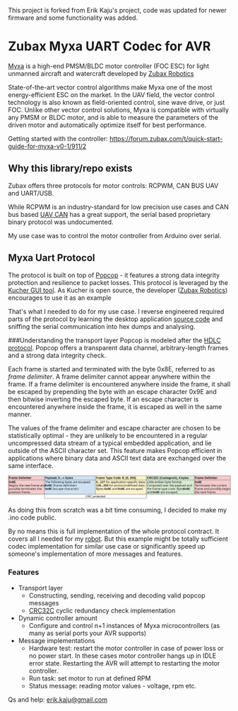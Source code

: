 This project is forked from Erik Kaju's project, code was updated for newer firmware and some functionality was added.

# Zubax Myxa UART Codec for AVR

[Myxa](https://zubax.com/products/myxa) is a high-end PMSM/BLDC motor controller (FOC ESC) for light unmanned aircraft and watercraft developed by [Zubax Robotics](https://zubax.com/)

State-of-the-art vector control algorithms make Myxa one of the most energy-efficient ESC on the market. In the UAV field, the vector control technology is also known as field-oriented control, sine wave drive, or just FOC. Unlike other vector control solutions, Myxa is compatible with virtually any PMSM or BLDC motor, and is able to measure the parameters of the driven motor and automatically optimize itself for best performance. 

Getting started with the controller: https://forum.zubax.com/t/quick-start-guide-for-myxa-v0-1/911/2

## Why this library/repo exists
Zubax offers three protocols for motor controls: RCPWM, CAN BUS UAV and UART/USB.

While RCPWM is an industry-standard for low precision use cases and CAN bus based [UAV CAN](http://uavcan.org/) has a great support, the serial based proprietary binary protocol was undocumented.

My use case was to control the motor controller from Arduino over serial.

## Myxa Uart Protocol
The protocol is built on top of [Popcop](https://github.com/Zubax/popcop) - it features a strong data integrity protection and resilience to packet losses. This protocol is leveraged by the [Kucher GUI tool](https://github.com/Zubax/kucher). As Kucher is open source, the developer ([Zubax Robotics](https://zubax.com/)) encourages to use it as an example 

That's what I needed to do for my use case. I reverse engineered required parts of the protocol by learning the desktop application [source code](https://github.com/Zubax/kucher/blob/001014676421c601a7c125cadf2274832f392ab5/kucher/model/device_model/general_status_view.py#L158) and sniffing the serial communication into hex dumps and analysing.

###Understanding the transport layer
Popcop is modeled after the [HDLC protocol](https://en.wikipedia.org/wiki/High-Level_Data_Link_Control).
Popcop offers a transparent data channel, arbitrary-length frames and a strong data integrity check.

Each frame is started and terminated with the byte 0x8E, referred to as *frame delimiter*.
A frame delimiter cannot appear anywhere within the frame.
If a frame delimiter is encountered anywhere inside the frame, it shall be escaped
by prepending the byte with an escape character 0x9E and then bitwise inverting the escaped byte.
If an escape character is encountered anywhere inside the frame, it is escaped as well in the same manner.

The values of the frame delimiter and escape character are chosen to be statistically optimal -
they are unlikely to be encountered in a regular uncompressed data stream of a typical embedded application,
and lie outside of the ASCII character set.
This feature makes Popcop efficient in applications where binary data and ASCII text data are exchanged over
the same interface.

![Fessage Frame Format](https://raw.githubusercontent.com/Zubax/popcop/master/popcop_frame_format.svg?sanitize=true)

As doing this from scratch was a bit time consuming, I decided to make my .ino code public. 

By no means this is full implementation of the whole protocol contract. It covers all I needed for my [robot](https://github.com/kajuwise/botmaster).
But this example might be totally sufficient codec implementation for similar use case or significantly speed up someone's implementation of more messages and features.

### Features
- Transport layer
  - Constructing, sending, receiving and decoding valid popcop messages
  - [CRC32C](https://en.wikipedia.org/wiki/Cyclic_redundancy_check) cyclic redundancy check implementation 
- Dynamic controller amount
  - Configure and control n+1 instances of Myxa microcontrollers (as many as serial ports your AVR supports)
- Message implementations
  - Hardware test: restart the motor controller in case of power loss or no power start. In these cases motor controller hangs up in IDLE error state. Restarting the AVR will attempt to restarting the motor controller.
  - Run task: set motor to run at defined RPM
  - Status message: reading motor values - voltage, rpm etc.

Qs and help: erik.kaju@gmail.com
